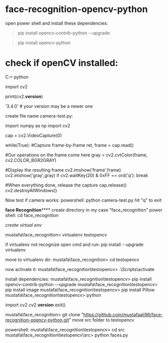 # face-recognition-opencv-python
open power shell and install these dependencies:

>pip install opencv-contrib-python --upgrade

>pip install opencv-python

# check if openCV installed: 

C:\> python

import cv2

print(cv2.__version__)

'3.4.0' # your version may be a newer one

create file name camera-test.py:

import numpy as np
import cv2

cap = cv2.VideoCapture(0)

while(True):
#Capture frame-by-frame
    ret, frame = cap.read()

#Our operations on the frame come here
    gray = cv2.cvtColor(frame, cv2.COLOR_BGR2GRAY)

#Display the resulting frame
    cv2.imshow('frame',frame)
    cv2.imshow('gray',gray)
    if cv2.waitKey(20) & 0xFF == ord('q'):
        break

#When everything done, release the capture
cap.release()
cv2.destroyAllWindows()

Now test if camera works:
powershell: python camera-test.py
hit "q" to exit


**********face Recognition**************
create directory
in my case "face_recognition" 
power shell: cd face_recognition

*create virtual env*

mustafa\face_recognition> virtualenv testopencv

if virtualenv not recognize open cmd and run: 
pip install --upgrade virtualenv

move to virtualenv dir: 
mustafa\face_recognition> cd testopencv

now activate it:
mustafa\face_recognition\testopencv> .\Scripts\activate

install dependencies: 
mustafa\face_recognition\testopencv> pip install opencv-contrib-python --upgrade
mustafa\face_recognition\testopencv> pip install image
mustafa\face_recognition\testopencv> pip install Pillow
mustafa\face_recognition\testopencv> python

import cv2
cv2.__version__
exit()

mustafa\face_recognition> git clone "https://github.com/mustafaali96/face-recognition-opencv-python.git"
move src folder to testopencv

powershell:
mustafa\face_recognition\testopencv> cd src
mustafa\face_recognition\testopencv\src> python faces.py
